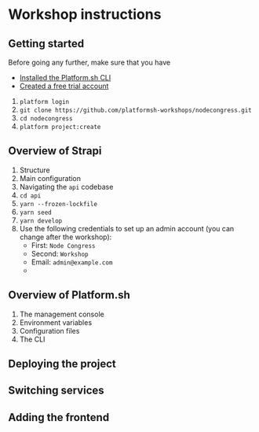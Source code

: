 # Workshop instructions

## Getting started

Before going any further, make sure that you have 

- [Installed the Platform.sh CLI](https://docs.platform.sh/development/cli.html)
- [Created a free trial account](https://auth.api.platform.sh/register)

1. `platform login`
1. `git clone https://github.com/platformsh-workshops/nodecongress.git`
1. `cd nodecongress`
1. `platform project:create`

## Overview of Strapi

1. Structure
1. Main configuration
1. Navigating the `api` codebase
1. `cd api`
1. `yarn --frozen-lockfile`
1. `yarn seed`
1. `yarn develop`
1. Use the following credentials to set up an admin account (you can change after the workshop):
    - First: `Node Congress`
    - Second: `Workshop`
    - Email: `admin@example.com`
    - 

## Overview of Platform.sh

1. The management console
1. Environment variables
1. Configuration files
1. The CLI

## Deploying the project
## Switching services
## Adding the frontend
